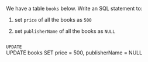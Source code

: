 We have a table `books` below. Write an SQL statement to:

1. set `price` of all the books as `500`

2. set `publisherName` of all the books as `NULL`



<codeblock language="sql" dbName="students3-v4.db" focusTableAfterRun="books" type="exercise" testMode="fixedInput">
<code>
UPDATE
</code>

<solution>
UPDATE books
SET    price = 500,
       publisherName = NULL
</solution>
</codeblock>